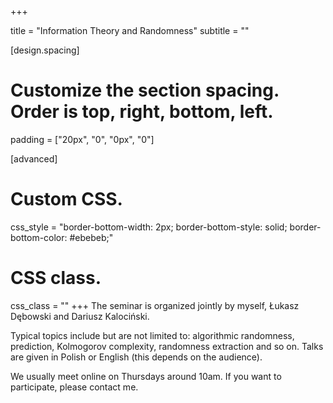 +++


title = "Information Theory and Randomness"
subtitle = ""

[design.spacing]
  # Customize the section spacing. Order is top, right, bottom, left.
  padding = ["20px", "0", "0px", "0"]

[advanced]
 # Custom CSS. 
 css_style = "border-bottom-width: 2px; border-bottom-style: solid; border-bottom-color: #ebebeb;"
 
 # CSS class.
 css_class = ""
+++
The seminar is organized jointly by myself, Łukasz Dębowski and Dariusz Kalociński. 

Typical topics include but are not limited to: algorithmic randomness, prediction, Kolmogorov complexity, randomness extraction and so on. Talks are given in Polish or English (this depends on the audience).

We usually meet online on Thursdays around 10am. If you want to participate, please contact me.

<div class="embeddable_schedule" shortname="ITaR" daterange="future"></div>
<script src="https://researchseminars.org/embed_seminars.js" onload="seminarEmbedder.initialize({'addCSS': true});"></script>


